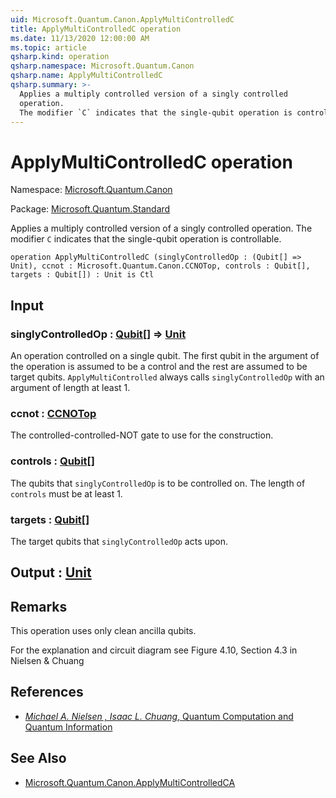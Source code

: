 ```yaml
---
uid: Microsoft.Quantum.Canon.ApplyMultiControlledC
title: ApplyMultiControlledC operation
ms.date: 11/13/2020 12:00:00 AM
ms.topic: article
qsharp.kind: operation
qsharp.namespace: Microsoft.Quantum.Canon
qsharp.name: ApplyMultiControlledC
qsharp.summary: >-
  Applies a multiply controlled version of a singly controlled
  operation.
  The modifier `C` indicates that the single-qubit operation is controllable.
---
```


# ApplyMultiControlledC operation

Namespace: [Microsoft.Quantum.Canon](xref:Microsoft.Quantum.Canon)

Package: [Microsoft.Quantum.Standard](https://nuget.org/packages/Microsoft.Quantum.Standard)


Applies a multiply controlled version of a singly controlledoperation.The modifier `C` indicates that the single-qubit operation is controllable.

```qsharp
operation ApplyMultiControlledC (singlyControlledOp : (Qubit[] => Unit), ccnot : Microsoft.Quantum.Canon.CCNOTop, controls : Qubit[], targets : Qubit[]) : Unit is Ctl
```


## Input

### singlyControlledOp : [Qubit](xref:microsoft.quantum.lang-ref.qubit)[] => [Unit](xref:microsoft.quantum.lang-ref.unit) 

An operation controlled on a single qubit.The first qubit in the argument of the operation isassumed to be a control and the rest are assumed to be target qubits.`ApplyMultiControlled` always calls `singlyControlledOp` with an argument oflength at least 1.


### ccnot : [CCNOTop](xref:Microsoft.Quantum.Canon.CCNOTop)

The controlled-controlled-NOT gate to use for the construction.


### controls : [Qubit](xref:microsoft.quantum.lang-ref.qubit)[]

The qubits that `singlyControlledOp` is to be controlled on.The length of `controls` must be at least 1.


### targets : [Qubit](xref:microsoft.quantum.lang-ref.qubit)[]

The target qubits that `singlyControlledOp` acts upon.



## Output : [Unit](xref:microsoft.quantum.lang-ref.unit)



## Remarks

This operation uses only clean ancilla qubits.For the explanation and circuit diagram see Figure 4.10, Section 4.3 in Nielsen & Chuang

## References

- [ *Michael A. Nielsen , Isaac L. Chuang*,  Quantum Computation and Quantum Information ](http://doi.org/10.1017/CBO9780511976667)

## See Also

- [Microsoft.Quantum.Canon.ApplyMultiControlledCA](xref:Microsoft.Quantum.Canon.ApplyMultiControlledCA)